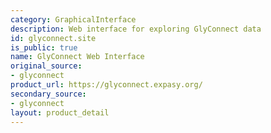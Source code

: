 ```yaml
---
category: GraphicalInterface
description: Web interface for exploring GlyConnect data
id: glyconnect.site
is_public: true
name: GlyConnect Web Interface
original_source:
- glyconnect
product_url: https://glyconnect.expasy.org/
secondary_source:
- glyconnect
layout: product_detail
---
```

